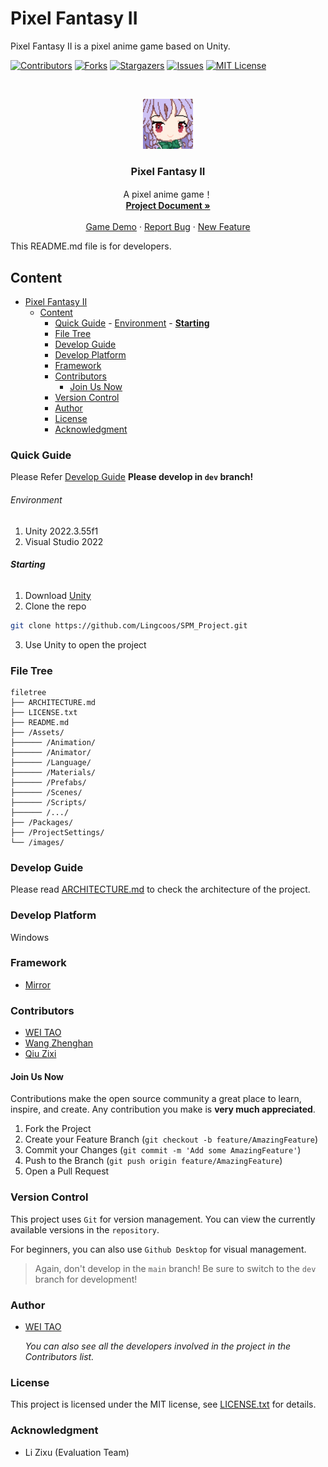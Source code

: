# Pixel Fantasy II

Pixel Fantasy II is a pixel anime game based on Unity.  

<!-- PROJECT SHIELDS -->

[![Contributors][contributors-shield]][contributors-url]
[![Forks][forks-shield]][forks-url]
[![Stargazers][stars-shield]][stars-url]
[![Issues][issues-shield]][issues-url]
[![MIT License][license-shield]][license-url]

<!-- PROJECT LOGO -->
<br />

<p align="center">
  <a href="https://github.com/Lingcoos/SPM_Project/">
    <img src="images/logo.png" alt="Logo" width="80" height="80">
  </a>

  <h3 align="center">Pixel Fantasy II</h3>
  <p align="center">
    A pixel anime game！
    <br />
    <a href="https://github.com/Lingcoos/SPM_Project"><strong>Project Document »</strong></a>
    <br />
    <br />
    <a href="https://github.com/Lingcoos/SPM_Project">Game Demo</a>
    ·
    <a href="https://github.com/Lingcoos/SPM_Project/issues">Report Bug</a>
    ·
    <a href="https://github.com/Lingcoos/SPM_Project/issues">New Feature</a>
  </p>

</p>


 This README.md file is for developers.
 
## Content

- [Pixel Fantasy II](#pixel-fantasy-ii)
  - [Content](#content)
    - [Quick Guide](#quick-guide)
          - [Environment](#environment)
          - [**Starting**](#starting)
    - [File Tree](#file-tree)
    - [Develop Guide](#develop-guide)
    - [Develop Platform](#develop-platform)
    - [Framework](#framework)
    - [Contributors](#contributors)
      - [Join Us Now](#join-us-now)
    - [Version Control](#version-control)
    - [Author](#author)
    - [License](#license)
    - [Acknowledgment](#acknowledgment)

### Quick Guide
Please Refer [Develop Guide](#develop-guide)
**Please develop in `dev` branch!**


###### Environment

1. Unity 2022.3.55f1
2. Visual Studio 2022

###### **Starting**

1. Download [Unity](https://unity.com/)
2. Clone the repo
```sh
git clone https://github.com/Lingcoos/SPM_Project.git
```
3. Use Unity to open the project

### File Tree

```
filetree 
├── ARCHITECTURE.md
├── LICENSE.txt
├── README.md
├── /Assets/
├────── /Animation/
├────── /Animator/
├────── /Language/
├────── /Materials/
├────── /Prefabs/
├────── /Scenes/
├────── /Scripts/
├────── /.../
├── /Packages/
├── /ProjectSettings/
└── /images/
```

### Develop Guide

Please read [ARCHITECTURE.md](https://github.com/Lingcoos/SPM_Project/blob/master/ARCHITECTURE.md) to check the architecture of the project.

### Develop Platform

Windows

### Framework

- [Mirror](https://github.com/MirrorNetworking/Mirror)


### Contributors

+ [WEI TAO](https://github.com/Lingcoos)
+ [Wang Zhenghan](https://github.com/wnagbi)
+ [Qiu Zixi](https://github.com/vousmevoyez7)

#### Join Us Now

Contributions make the open source community a great place to learn, inspire, and create. Any contribution you make is **very much appreciated**.


1. Fork the Project
2. Create your Feature Branch (`git checkout -b feature/AmazingFeature`)
3. Commit your Changes (`git commit -m 'Add some AmazingFeature'`)
4. Push to the Branch (`git push origin feature/AmazingFeature`)
5. Open a Pull Request

### Version Control

This project uses `Git` for version management. You can view the currently available versions in the `repository`.

For beginners, you can also use `Github Desktop` for visual management.
> Again, don't develop in the `main` branch! Be sure to switch to the `dev` branch for development!

### Author

+ [WEI TAO](https://github.com/Lingcoos)

  *You can also see all the developers involved in the project in the Contributors list.*

### License


This project is licensed under the MIT license, see [LICENSE.txt](https://github.com/shaojintian/Best_README_template/blob/master/LICENSE.txt) for details.

### Acknowledgment

- Li Zixu (Evaluation Team)


<!-- links -->
[your-project-path]:Lingcoos/SPM_Project
[contributors-shield]: https://img.shields.io/github/contributors/Lingcoos/SPM_Project.svg?style=flat-square
[contributors-url]: https://github.com/Lingcoos/SPM_Project/graphs/contributors
[forks-shield]: https://img.shields.io/github/forks/Lingcoos/SPM_Project.svg?style=flat-square
[forks-url]: https://github.com/Lingcoos/SPM_Project/network/members
[stars-shield]: https://img.shields.io/github/stars/Lingcoos/SPM_Project.svg?style=flat-square
[stars-url]: https://github.com/Lingcoos/SPM_Project/stargazers
[issues-shield]: https://img.shields.io/github/issues/Lingcoos/SPM_Project.svg?style=flat-square
[issues-url]: https://img.shields.io/github/issues/Lingcoos/SPM_Project.svg
[license-shield]: https://img.shields.io/github/license/Lingcoos/SPM_Project.svg?style=flat-square
[license-url]: https://github.com/Lingcoos/SPM_Project/blob/main/LICENSE.txt

